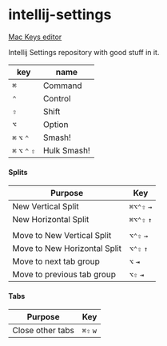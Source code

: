 # intellij-settings

[Mac Keys editor](https://web.archive.org/web/20141217110717/http://mackeys.info/)

Intellij Settings repository with good stuff in it.

| key             | name         |
|-----------------|--------------|
| `⌘`             | Command      |
| `⌃`             | Control      |
| `⇧`             | Shift        |
| `⌥`             | Option       |
| `⌘` `⌥` `⌃`     | Smash!       |
| `⌘` `⌥` `⌃` `⇧` | Hulk Smash!  |



#### Splits

| Purpose | Key | 
|---------|-----|
| New Vertical Split | `⌘⌥⌃⇧` `→` |
| New Horizontal Split | `⌘⌥⌃⇧` `↑` |
| | |
| Move to New Vertical Split | `⌥⌃⇧` `→` |
| Move to New Horizontal Split | `⌥⌃⇧` `↑` |
| Move to next tab group | `⌥` `⇥` |
| Move to previous tab group | `⌥⇧` `⇥` |

#### Tabs
| Purpose | Key | 
|---------|-----|
| Close other tabs | `⌘⇧` `w` |

